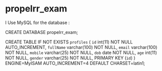 # propelrr_exam

I Use MySQL for the database :

CREATE DATABASE propelrr_exam;

CREATE TABLE IF NOT EXISTS `profiles` (
  `id` int(11) NOT NULL AUTO_INCREMENT,
  `fullName` varchar(100) NOT NULL,
  `email` varchar(100) NOT NULL,
  `mobile` varchar(25) NOT NULL,
  `dob` date NOT NULL,
  `age` int(11) NOT NULL,
  `gender` varchar(25) NOT NULL,
  PRIMARY KEY (`id`)
) ENGINE=MyISAM AUTO_INCREMENT=4 DEFAULT CHARSET=latin1;